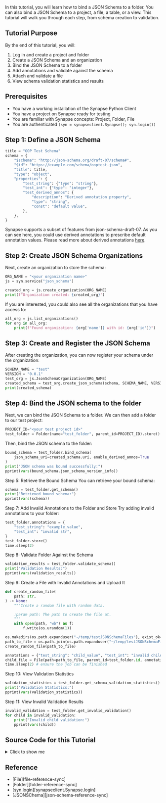 In this tutorial, you will learn how to bind a JSON Schema to a folder. You can also bind a JSON Schema to a project, a file, a table, or a view. This tutorial will walk you through each step, from schema creation to validation.

## Tutorial Purpose
By the end of this tutorial, you will:

1. Log in and create a project and folder
2. Create a JSON Schema and an organization
3. Bind the JSON Schema to a folder
4. Add annotations and validate against the schema
5. Attach and validate a file
6. View schema validation statistics and results

## Prerequisites
* You have a working installation of the Synapse Python Client
* You have a project on Synapse ready for testing
* You are familiar with Synapse concepts: Project, Folder, File
* You are authenticated `(syn = synapseclient.Synapse(); syn.login())`


##  Step 1: Define a JSON Schema
```python
title = "OOP Test Schema"
schema = {
    "$schema": "http://json-schema.org/draft-07/schema#",
    "$id": "https://example.com/schema/ooptest.json",
    "title": title,
    "type": "object",
    "properties": {
        "test_string": {"type": "string"},
        "test_int": {"type": "integer"},
        "test_derived_annos": {
            "description": "Derived annotation property",
            "type": "string",
            "const": "default value",
        },
    },
}
```
Synapse supports a subset of features from json-schema-draft-07. As you can see here, you could use derived annotations to prescribe default annotation values. Please read more about derived annotations [here](https://help.synapse.org/docs/JSON-Schemas.3107291536.html#JSONSchemas-DerivedAnnotations).


##  Step 2: Create JSON Schema Organizations
Next, create an organization to store the schema:

```python
ORG_NAME = "<your organization name>"
js = syn.service("json_schema")

created_org = js.create_organization(ORG_NAME)
print(f"Organization created: {created_org}")
```
If you are interested, you could also see all the organizations that you have access to:
```python
all_org = js.list_organizations()
for org in all_org:
    print(f"Found organization: {org['name']} with id: {org['id']}")
```

## Step 3: Create and Register the JSON Schema
After creating the organization, you can now register your schema under the organization:
```python
SCHEMA_NAME = "test"
VERSION = "0.0.1"
test_org = js.JsonSchemaOrganization(ORG_NAME)
created_schema = test_org.create_json_schema(schema, SCHEMA_NAME, VERSION)
print(created_schema)
```

## Step 4: Bind the JSON schema to the folder
Next, we can bind the JSON Schema to a folder. We can then add a folder to our test project:
```python
PROJECT_ID="<your test project id>"
test_folder = Folder(name="test_folder", parent_id=PROJECT_ID).store()
```

Then, bind the JSON schema to the folder:
```python
bound_schema = test_folder.bind_schema(
    json_schema_uri=created_schema.uri, enable_derived_annos=True
)
print("JSON schema was bound successfully:")
pprint(vars(bound_schema.json_schema_version_info))
```

Step 5: Retrieve the Bound Schema
You can retrieve your bound schema:
```python
schema = test_folder.get_schema()
print("Retrieved bound schema:")
pprint(vars(schema))
```

Step 7: Add Invalid Annotations to the Folder and Store
Try adding invalid annotations to your folder:
```python
test_folder.annotations = {
    "test_string": "example_value",
    "test_int": "invalid str",
}
test_folder.store()
time.sleep(2)
```

Step 8: Validate Folder Against the Schema
```python
validation_results = test_folder.validate_schema()
print("Validation Results:")
pprint(vars(validation_results))
```

Step 9: Create a File with Invalid Annotations and Upload It
```python
def create_random_file(
    path: str,
) -> None:
    """Create a random file with random data.

    :param path: The path to create the file at.
    """
    with open(path, "wb") as f:
        f.write(os.urandom(1))

os.makedirs(os.path.expanduser("~/temp/testJSONSchemaFiles"), exist_ok=True)
path_to_file = os.path.join(os.path.expanduser("~/temp/testJSONSchemaFiles"), "test_file.txt")
create_random_file(path_to_file)

annotations = {"test_string": "child_value", "test_int": "invalid child str"}
child_file = File(path=path_to_file, parent_id=test_folder.id, annotations=annotations).store()
time.sleep(2) # ensure the job can be finished
```


Step 10: View Validation Statistics
```python
validation_statistics = test_folder.get_schema_validation_statistics()
print("Validation Statistics:")
pprint(vars(validation_statistics))
```

Step 11: View Invalid Validation Results
```python
invalid_validation = test_folder.get_invalid_validation()
for child in invalid_validation:
    print("Invalid child validation:")
    pprint(vars(child))
```

## Source Code for this Tutorial

<details class="quote">
  <summary>Click to show me</summary>

```python
{!docs/tutorials/python/tutorial_scripts/json_schema.py!}
```
</details>


## Reference
- [File][file-reference-sync]
- [Folder][folder-reference-sync]
- [syn.login][synapseclient.Synapse.login]
- [JSONSChema][json-schema-reference-sync]
